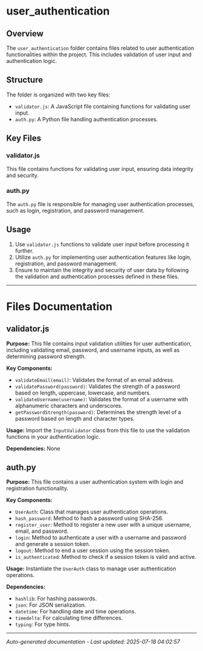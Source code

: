 # user_authentication

## Overview
The `user_authentication` folder contains files related to user authentication functionalities within the project. This includes validation of user input and authentication logic.

## Structure
The folder is organized with two key files:
- `validator.js`: A JavaScript file containing functions for validating user input.
- `auth.py`: A Python file handling authentication processes.

## Key Files
### validator.js
This file contains functions for validating user input, ensuring data integrity and security.

### auth.py
The `auth.py` file is responsible for managing user authentication processes, such as login, registration, and password management.

## Usage
1. Use `validator.js` functions to validate user input before processing it further.
2. Utilize `auth.py` for implementing user authentication features like login, registration, and password management.
3. Ensure to maintain the integrity and security of user data by following the validation and authentication processes defined in these files.

---

# Files Documentation

## validator.js

**Purpose:** This file contains input validation utilities for user authentication, including validating email, password, and username inputs, as well as determining password strength.

**Key Components:**
- `validateEmail(email)`: Validates the format of an email address.
- `validatePassword(password)`: Validates the strength of a password based on length, uppercase, lowercase, and numbers.
- `validateUsername(username)`: Validates the format of a username with alphanumeric characters and underscores.
- `getPasswordStrength(password)`: Determines the strength level of a password based on length and character types.

**Usage:** Import the `InputValidator` class from this file to use the validation functions in your authentication logic.

**Dependencies:** None

## auth.py

**Purpose:** This file contains a user authentication system with login and registration functionality.

**Key Components:**
- `UserAuth`: Class that manages user authentication operations.
- `hash_password`: Method to hash a password using SHA-256.
- `register_user`: Method to register a new user with a unique username, email, and password.
- `login`: Method to authenticate a user with a username and password and generate a session token.
- `logout`: Method to end a user session using the session token.
- `is_authenticated`: Method to check if a session token is valid and active.

**Usage:** Instantiate the `UserAuth` class to manage user authentication operations.

**Dependencies:** 
- `hashlib`: For hashing passwords.
- `json`: For JSON serialization.
- `datetime`: For handling date and time operations.
- `timedelta`: For calculating time differences.
- `typing`: For type hints.

---
*Auto-generated documentation - Last updated: 2025-07-18 04:02:57*
